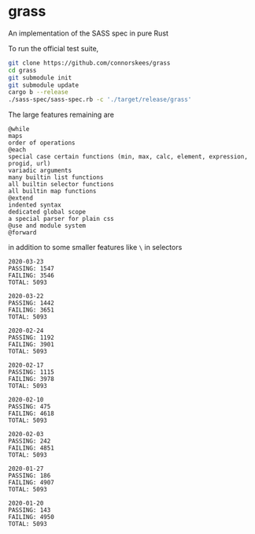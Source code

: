 # grass

An implementation of the SASS spec in pure Rust

To run the official test suite,

```bash
git clone https://github.com/connorskees/grass
cd grass
git submodule init
git submodule update
cargo b --release
./sass-spec/sass-spec.rb -c './target/release/grass'
```

The large features remaining are
```
@while
maps
order of operations
@each
special case certain functions (min, max, calc, element, expression, progid, url)
variadic arguments
many builtin list functions
all builtin selector functions
all builtin map functions
@extend
indented syntax
dedicated global scope
a special parser for plain css
@use and module system
@forward
```
in addition to some smaller features like `\` in selectors


```
2020-03-23
PASSING: 1547
FAILING: 3546
TOTAL: 5093
```

```
2020-03-22
PASSING: 1442
FAILING: 3651
TOTAL: 5093
```

```
2020-02-24
PASSING: 1192
FAILING: 3901
TOTAL: 5093
```

```
2020-02-17
PASSING: 1115
FAILING: 3978
TOTAL: 5093
```

```
2020-02-10
PASSING: 475
FAILING: 4618
TOTAL: 5093
```

```
2020-02-03
PASSING: 242
FAILING: 4851
TOTAL: 5093
```

```
2020-01-27
PASSING: 186
FAILING: 4907
TOTAL: 5093
```

```
2020-01-20
PASSING: 143
FAILING: 4950
TOTAL: 5093
```
